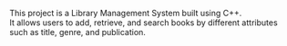 This project is a Library Management System built using C++.  
It allows users to add, retrieve, and search books by different attributes such as title, genre, and publication.
